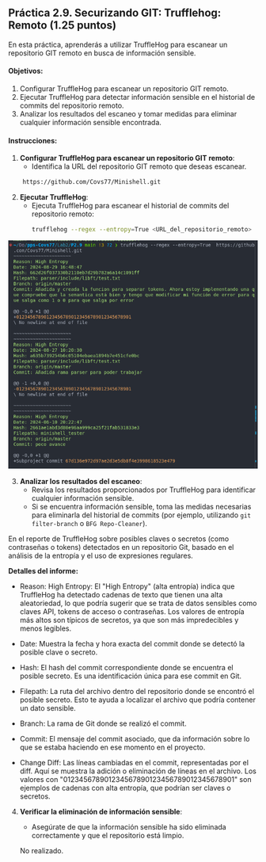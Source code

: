 ## Práctica 2.9. Securizando GIT: Trufflehog: Remoto (1.25 puntos)

En esta práctica, aprenderás a utilizar TruffleHog para escanear un repositorio GIT remoto en busca de información sensible.

#### Objetivos:
1. Configurar TruffleHog para escanear un repositorio GIT remoto.
2. Ejecutar TruffleHog para detectar información sensible en el historial de commits del repositorio remoto.
3. Analizar los resultados del escaneo y tomar medidas para eliminar cualquier información sensible encontrada.

#### Instrucciones:
1. **Configurar TruffleHog para escanear un repositorio GIT remoto**:
    - Identifica la URL del repositorio GIT remoto que deseas escanear.

```bash
    https://github.com/Covs77/Minishell.git
```

2. **Ejecutar TruffleHog**:
    - Ejecuta TruffleHog para escanear el historial de commits del repositorio remoto:
      ```sh
      trufflehog --regex --entropy=True <URL_del_repositorio_remoto>
      ```
![P2.9](capturas/1.png)

3. **Analizar los resultados del escaneo**:
    - Revisa los resultados proporcionados por TruffleHog para identificar cualquier información sensible.
    - Si se encuentra información sensible, toma las medidas necesarias para eliminarla del historial de commits (por ejemplo, utilizando `git filter-branch` o `BFG Repo-Cleaner`).


En el reporte de TruffleHog sobre posibles claves o secretos (como contraseñas o tokens) detectados en un repositorio Git, basado en el análisis de la entropía y el uso de expresiones regulares.

**Detalles del informe:**
- Reason: High Entropy: El "High Entropy" (alta entropía) indica que TruffleHog ha detectado cadenas de texto que tienen una alta aleatoriedad, lo que podría sugerir que se trata de datos sensibles como claves API, tokens de acceso o contraseñas. Los valores de entropía más altos son típicos de secretos, ya que son más impredecibles y menos legibles.

- Date: Muestra la fecha y hora exacta del commit donde se detectó la posible clave o secreto.

- Hash: El hash del commit correspondiente donde se encuentra el posible secreto. Es una identificación única para ese commit en Git.

- Filepath: La ruta del archivo dentro del repositorio donde se encontró el posible secreto. Esto te ayuda a localizar el archivo que podría contener un dato sensible.

- Branch: La rama de Git donde se realizó el commit.

- Commit: El mensaje del commit asociado, que da información sobre lo que se estaba haciendo en ese momento en el proyecto.

- Change Diff: Las líneas cambiadas en el commit, representadas por el diff. Aquí se muestra la adición o eliminación de líneas en el archivo. Los valores con "012345678901234567890123456789012345678901" son ejemplos de cadenas con alta entropía, que podrían ser claves o secretos.


4. **Verificar la eliminación de información sensible**:
    - Asegúrate de que la información sensible ha sido eliminada correctamente y que el repositorio está limpio.

    No realizado.
